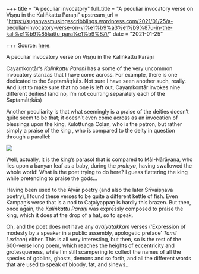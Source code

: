 +++
title = "A peculiar invocatory"
full_title = "A peculiar invocatory verse on Viṣṇu in the Kaliṅkattu Paraṇi"
upstream_url = "https://suganyasmusingsscribblings.wordpress.com/2021/01/25/a-peculiar-invocatory-verse-on-vi%e1%b9%a3%e1%b9%87u-in-the-kali%e1%b9%85kattu-para%e1%b9%87i/"
date = "2021-01-25"

+++
Source: [here](https://suganyasmusingsscribblings.wordpress.com/2021/01/25/a-peculiar-invocatory-verse-on-vi%e1%b9%a3%e1%b9%87u-in-the-kali%e1%b9%85kattu-para%e1%b9%87i/).

A peculiar invocatory verse on Viṣṇu in the Kaliṅkattu Paraṇi

Cayaṃkoṇṭār’s *Kaliṅkattu Paraṇi* has a some of the very uncommon invocatory stanzas that I have come across. For example, there is one dedicated to the Saptamātṛkās. Not sure I have seen another such, really. And just to make sure that no one is left out, Cayaṃkoṇṭār invokes nine different deities! (and no, I’m not counting separately each of the Saptamātṛkās)

Another peculiarity is that what seemingly is a praise of the deities doesn’t quite seem to be that; it doesn’t even come across as an invocation of blessings upon the king, Kulōttuṅga Cōḻaṉ, who is the patron, but rather simply a praise of the king , who is compared to the deity in question through a parallel:

![](https://suganyasmusingsscribblings.files.wordpress.com/2021/01/screenshot-2021-01-25-at-10.42.57-am.png?w=818)

Well, actually, it is the king’s parasol that is compared to Māl-Nārāyaṇa, who lies upon a banyan leaf as a baby, during the *pralaya*, having swallowed the whole world! What is the poet trying to do here? I guess flattering the king while pretending to praise the gods…

Having been used to the Āḻvār poetry (and also the later Śrīvaiṣṇava poetry), I found these verses to be quite a different kettle of fish. Even Kampaṉ’s verse that is a nod to Caṭaiyappaṉ is hardly this brazen. But then, once again, the *Kaliṅkattu Paraṇi* was expressly composed to praise the king, which it does at the drop of a hat, so to speak.

Oh, and the poet does not have any *avaiyaṭakkam* verses (‘Expression of modesty by a speaker in a public assembly, apologetic preface’ *Tamil Lexicon*) either. This is all very interesting, but then, so is the rest of the 600-verse long poem, which reaches the heights of eccentricity and grotesqueness, while I’m still scampering to collect the names of all the species of goblins, ghosts, demons and so forth, and all the different words that are used to speak of bloody, fat, and sinews…
